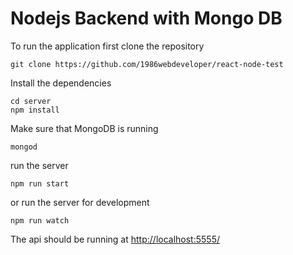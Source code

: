 # Nodejs Backend with Mongo DB

To run the application first clone the repository

```
git clone https://github.com/1986webdeveloper/react-node-test
```

Install the dependencies

```
cd server
npm install
```

Make sure that MongoDB is running

```
mongod
```

run the server

```
npm run start
```

or run the server for development

```
npm run watch
```

The api should be running at [http://localhost:5555/](http://localhost:5555/)

